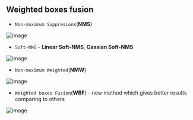 ## Weighted boxes fusion

- `Non-maximum Suppresions`(**NMS**)

![image](https://github.com/user-attachments/assets/1ec29833-ad15-465b-a0f1-a84deed1322d)

- `Soft-NMS` - **Linear Soft-NMS**, **Gassian Soft-NMS**

![image](https://github.com/user-attachments/assets/64dad2e1-c33d-41e4-a33d-e7faa4a24520)

- `Non-maximum Weighted`(**NMW**)

![image](https://github.com/user-attachments/assets/56582aa0-a7e7-4e8d-a5a5-aa57301f0030)


- `Weighted boxes Fusion`(**WBF**) - new method which gives better results comparing to others

![image](https://github.com/user-attachments/assets/95776a90-a541-49bb-8e42-f2d21c5a77f2)
